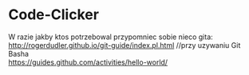 # Code-Clicker

W razie jakby ktos potrzebowal przypomniec sobie nieco gita:<br />
http://rogerdudler.github.io/git-guide/index.pl.html         //przy uzywaniu Git Basha<br />
https://guides.github.com/activities/hello-world/<br />

